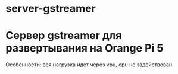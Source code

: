# server-gstreamer
# Сервер gstreamer для развертывания на Orange Pi 5

Особенности: вся нагрузка идет через vpu, cpu не задействован
